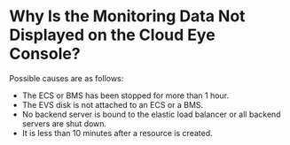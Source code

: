 # Why Is the Monitoring Data Not Displayed on the Cloud Eye Console?<a name="EN-US_TOPIC_0181446397"></a>

Possible causes are as follows:

-   The ECS or BMS has been stopped for more than 1 hour.
-   The EVS disk is not attached to an ECS or a BMS.
-   No backend server is bound to the elastic load balancer or all backend servers are shut down.
-   It is less than 10 minutes after a resource is created.

